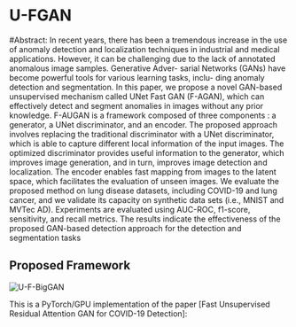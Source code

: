 # U-FGAN



#Abstract:
In recent years, there has been a tremendous increase in the use of anomaly detection
and localization techniques in industrial and medical applications. However, it can be
challenging due to the lack of annotated anomalous image samples. Generative Adver-
sarial Networks (GANs) have become powerful tools for various learning tasks, inclu-
ding anomaly detection and segmentation.
In this paper, we propose a novel GAN-based unsupervised mechanism called UNet
Fast GAN (F-AGAN), which can effectively detect and segment anomalies
in images without any prior knowledge. F-AUGAN is a framework composed of three
components : a generator, a UNet discriminator, and an encoder. The proposed approach
involves replacing the traditional discriminator with a UNet discriminator, which is able
to capture different local information of the input images. The optimized discriminator
provides useful information to the generator, which improves image generation, and
in turn, improves image detection and localization. The encoder enables fast mapping
from images to the latent space, which facilitates the evaluation of unseen images. We
evaluate the proposed method on lung disease datasets, including COVID-19 and lung
cancer, and we validate its capacity on synthetic data sets (i.e., MNIST and MVTec AD).
Experiments are evaluated using AUC-ROC, f1-score, sensitivity, and recall metrics.
The results indicate the effectiveness of the proposed GAN-based detection approach
for the detection and segmentation tasks

## Proposed Framework
![U-F-BigGAN](https://user-images.githubusercontent.com/38373885/213512790-a85d2aec-4e8e-4390-951f-5ae7e16a3492.png)


This is a PyTorch/GPU implementation of the paper [Fast Unsupervised Residual Attention GAN for COVID-19 Detection]:
